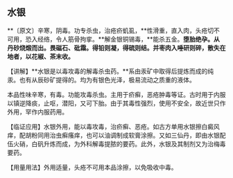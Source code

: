 ## 水银

**〔原文〕辛寒，阴毒。功专杀虫，治疮疥虮虱，**性滑重，直入肉，头疮切不可用，恐入经络，令人筋骨拘挛。**解金银铜锡毒，**能杀五金。**堕胎绝孕。从丹砂烧煅而出。畏磁石、砒霜。得铅则凝，得硫则结。并枣肉入唾研则碎，散失在地者，以花椒、茶末收。**

【讲解】**水银是以毒攻毒的解毒杀虫药。**系由汞矿中取得后提炼而成的纯汞。也有从辰砂矿提得的。均为有银色光泽，极易流动之质重的液体。

本品性味辛寒，有毒。功能攻毒杀虫。主用于疥癣，恶疮肿毒等证。古时用于内服以镇逆降痰，止呕，潜阳，又可下胎。由于其毒性强烈，使用不安全，故近世只作外用，罕作内服药用。

【临证应用】水银外用，能以毒攻毒，治疥癣、恶疮。如古方单用水银擦白癜风痒，配胡粉同用治虫癣瘙痒，也可以油调制成软膏涂擦。又如三仙丹，即由水银配伍火硝，白矾升炼而成，为外科解毒提脓的要药。此外，水银及其制剂又为治梅毒要药。

【用量用法】外用适量，头疮不可用本品涂擦，以免吸收中毒。

